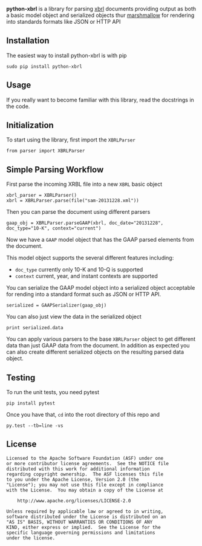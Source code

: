 **python-xbrl** is a library for parsing [xbrl](http://www.xbrl.org/Specification/XBRL-2.1/REC-2003-12-31/XBRL-2.1-REC-2003-12-31+corrected-errata-2013-02-20.html) documents providing output as both a basic model object and serialized objects
thur [marshmallow](http://marshmallow.readthedocs.org/en/latest/) for rendering into standards formats like JSON or HTTP API

Installation
------------

The easiest way to install python-xbrl is with pip

    sudo pip install python-xbrl

Usage
-----

If you really want to become familiar with this library, read
the docstrings in the code.

Initialization
--------------

To start using the library, first import the `XBRLParser`

    from parser import XBRLParser

Simple Parsing Workflow
-----------------------

First parse the incoming XRBL file into a new `XBRL` basic object
    
    xbrl_parser = XBRLParser()
    xbrl = XBRLParser.parse(file("sam-20131228.xml"))
    
Then you can parse the document using different parsers

    gaap_obj = XBRLParser.parseGAAP(xbrl, doc_date="20131228", doc_type="10-K", context="current")
    
Now we have a `GAAP` model object that has the GAAP parsed elements from the document. 

This model object supports the several different features including:

  * `doc_type`  currently only 10-K and 10-Q is supported
  * `context`   current, year, and instant contexts are supported

You can serialize the GAAP model object into a serialized object acceptable for rending into a standard format such as JSON or HTTP API.

    serialized = GAAPSerializer(gaap_obj)
    
You can also just view the data in the serialized object

    print serialized.data
    
You can apply various parsers to the base `XBRLParser` object to get different data than just GAAP data from the document. In addition as expected you can also create different serialized objects on the resulting parsed data object. 

Testing
-------

To run the unit tests, you need pytest

    pip install pytest

Once you have that, `cd` into the root directory of this repo and

    py.test --tb=line -vs

License
-------

    Licensed to the Apache Software Foundation (ASF) under one
    or more contributor license agreements.  See the NOTICE file
    distributed with this work for additional information
    regarding copyright ownership.  The ASF licenses this file
    to you under the Apache License, Version 2.0 (the
    "License"); you may not use this file except in compliance
    with the License.  You may obtain a copy of the License at

        http://www.apache.org/licenses/LICENSE-2.0

    Unless required by applicable law or agreed to in writing,
    software distributed under the License is distributed on an
    "AS IS" BASIS, WITHOUT WARRANTIES OR CONDITIONS OF ANY
    KIND, either express or implied.  See the License for the
    specific language governing permissions and limitations
    under the license.
